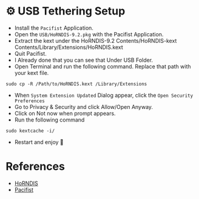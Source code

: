 
# ⚙️ USB Tethering Setup

- Install the `Pacifist` Application.
- Open the `USB/HoRNDIS-9.2.pkg` with the Pacifist Application.
- Extract the kext under the HoRNDIS-9.2 Contents/HoRNDIS-kext Contents/Library/Extensions/HoRNDIS.kext 
- Quit Pacifist.
- I Already done that you can see that Under USB Folder.
- Open Terminal and run the following command. Replace that path with your kext file.

```
sudo cp -R /Path/to/HoRNDIS.kext /Library/Extensions
```
- When `System Extension Updated` Dialog appear, click the `Open Security Preferences`
- Go to Privacy & Security and click Allow/Open Anyway.
- Click on Not now when prompt appears.
- Run the following command
```
sudo kextcache -i/
```

- Restart and enjoy 🎉

# References

- [HoRNDIS](https://github.com/jwise/HoRNDIS/releases)
- [Pacifist](https://www.charlessoft.com)
